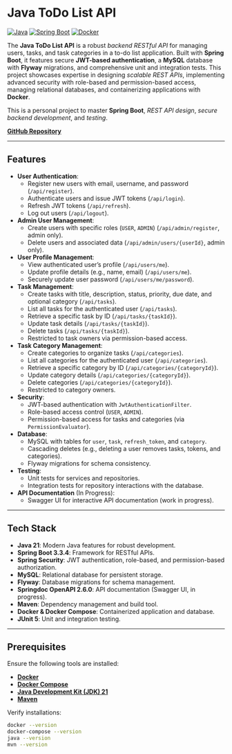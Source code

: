 # Java ToDo List API

[![Java](https://img.shields.io/badge/Java-21-blue)](https://jdk.java.net/)
[![Spring Boot](https://img.shields.io/badge/Spring_Boot-3.3.4-brightgreen)](https://spring.io/projects/spring-boot)
[![Docker](https://img.shields.io/badge/Docker-Compose-blue)](https://www.docker.com/)

The **Java ToDo List API** is a robust *backend RESTful API* for managing users, tasks, and task categories in a to-do list application. Built with **Spring Boot**, it features secure **JWT-based authentication**, a **MySQL** database with **Flyway** migrations, and comprehensive unit and integration tests. This project showcases expertise in designing *scalable REST APIs*, implementing advanced security with role-based and permission-based access, managing relational databases, and containerizing applications with **Docker**.

This is a personal project to master **Spring Boot**, *REST API design*, *secure backend development*, and *testing*.

[**GitHub Repository**](https://github.com/JiggaRin/JavaToDoList-API)

---

## Features

- **User Authentication**:
  - Register new users with email, username, and password (`/api/register`).
  - Authenticate users and issue JWT tokens (`/api/login`).
  - Refresh JWT tokens (`/api/refresh`).
  - Log out users (`/api/logout`).
- **Admin User Management**:
  - Create users with specific roles (`USER`, `ADMIN`) (`/api/admin/register`, admin only).
  - Delete users and associated data (`/api/admin/users/{userId}`, admin only).
- **User Profile Management**:
  - View authenticated user’s profile (`/api/users/me`).
  - Update profile details (e.g., name, email) (`/api/users/me`).
  - Securely update user password (`/api/users/me/password`).
- **Task Management**:
  - Create tasks with title, description, status, priority, due date, and optional category (`/api/tasks`).
  - List all tasks for the authenticated user (`/api/tasks`).
  - Retrieve a specific task by ID (`/api/tasks/{taskId}`).
  - Update task details (`/api/tasks/{taskId}`).
  - Delete tasks (`/api/tasks/{taskId}`).
  - Restricted to task owners via permission-based access.
- **Task Category Management**:
  - Create categories to organize tasks (`/api/categories`).
  - List all categories for the authenticated user (`/api/categories`).
  - Retrieve a specific category by ID (`/api/categories/{categoryId}`).
  - Update category details (`/api/categories/{categoryId}`).
  - Delete categories (`/api/categories/{categoryId}`).
  - Restricted to category owners.
- **Security**:
  - JWT-based authentication with `JwtAuthenticationFilter`.
  - Role-based access control (`USER`, `ADMIN`).
  - Permission-based access for tasks and categories (via `PermissionEvaluator`).
- **Database**:
  - MySQL with tables for `user`, `task`, `refresh_token`, and `category`.
  - Cascading deletes (e.g., deleting a user removes tasks, tokens, and categories).
  - Flyway migrations for schema consistency.
- **Testing**:
  - Unit tests for services and repositories.
  - Integration tests for repository interactions with the database.
- **API Documentation** (In Progress):
  - Swagger UI for interactive API documentation (work in progress).

---

## Tech Stack

- **Java 21**: Modern Java features for robust development.
- **Spring Boot 3.3.4**: Framework for RESTful APIs.
- **Spring Security**: JWT authentication, role-based, and permission-based authorization.
- **MySQL**: Relational database for persistent storage.
- **Flyway**: Database migrations for schema management.
- **Springdoc OpenAPI 2.6.0**: API documentation (Swagger UI, in progress).
- **Maven**: Dependency management and build tool.
- **Docker & Docker Compose**: Containerized application and database.
- **JUnit 5**: Unit and integration testing.

---

## Prerequisites

Ensure the following tools are installed:
- [**Docker**](https://www.docker.com/get-started)
- [**Docker Compose**](https://docs.docker.com/compose/install/)
- [**Java Development Kit (JDK) 21**](https://jdk.java.net/)
- [**Maven**](https://maven.apache.org/install.html)

Verify installations:
```bash
docker --version
docker-compose --version
java --version
mvn --version